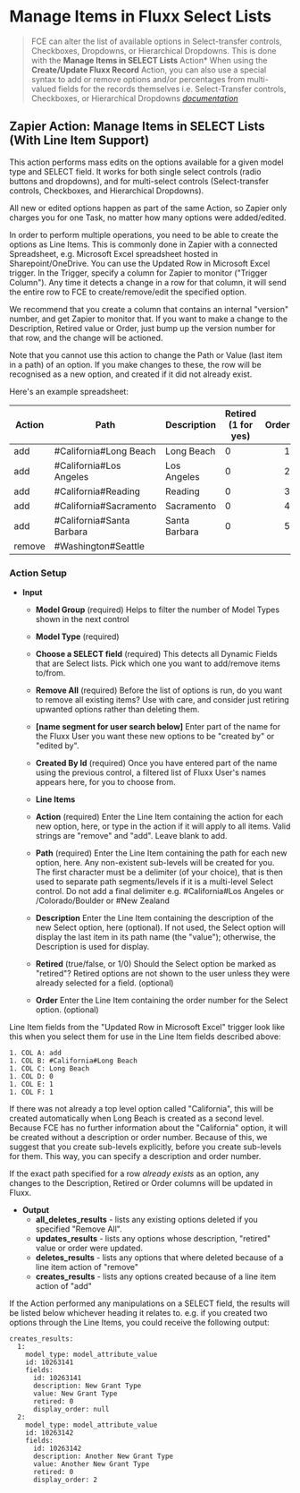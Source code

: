 # Manage Items in Fluxx Select Lists

> FCE can alter the list of available options in Select-transfer controls, Checkboxes, Dropdowns, or Hierarchical Dropdowns. This is done with the **Manage Items in SELECT Lists** Action*
> When using the **Create/Update Fluxx Record** Action, you can also use a special syntax to add or remove options and/or percentages from multi-valued fields for the records themselves i.e. Select-Transfer controls, Checkboxes, or Hierarchical Dropdowns  *[documentation](./MULTI_VALUE_FIELDS.md)*

## Zapier Action: Manage Items in SELECT Lists (With Line Item Support)

This action performs mass edits on the options available for a given model type and SELECT field. It works for both single select controls (radio buttons and dropdowns), and for multi-select controls (Select-transfer controls, Checkboxes, and Hierarchical Dropdowns).

All new or edited options happen as part of the same Action, so Zapier only charges you for one Task, no matter how many options were added/edited.

In order to perform multiple operations, you need to be able to create the options as Line Items. This is commonly done in Zapier with a connected Spreadsheet, e.g. Microsoft Excel spreadsheet hosted in Sharepoint/OneDrive. You can use the Updated Row in Microsoft Excel trigger. In the Trigger, specify a column for Zapier to monitor ("Trigger Column"). Any time it detects a change in a row for that column, it will send the entire row to FCE to create/remove/edit the specified option.

We recommend that you create a column that contains an internal "version" number, and get Zapier to monitor that. If you want to make a change to the Description, Retired value or Order, just bump up the version number for that row, and the change will be actioned.

Note that you cannot use this action to change the Path or Value (last item in a path) of an option. If you make changes to these, the row will be recognised as a new option, and created if it did not already exist.

Here's an example spreadsheet:

| Action   | Path                                 | Description  |  Retired (1 for yes)  |  Order  | Version |
| ---------- |-----------------------------------| ----------------|---------------------------|-----------:|----------:|
| add       | #California#Long Beach | Long Beach | 0                              | 1           | 1 |
| add       | #California#Los Angeles | Los Angeles | 0                             | 2            | 1 |
| add       | #California#Reading       | Reading        | 0                            | 3            | 1 |
| add       | #California#Sacramento | Sacramento | 0                             | 4            | 1 |
| add       | #California#Santa Barbara | Santa Barbara | 0                     | 5            | 1 |
| remove | #Washington#Seattle      |    |  |  | 1 |

### Action Setup

* **Input**
  * **Model Group** (required) Helps to filter the number of Model Types shown in the next control
  * **Model Type** (required)
  * **Choose a SELECT field** (required) This detects all Dynamic Fields that are Select lists. Pick which one you want to add/remove items to/from.
  * **Remove All** (required) Before the list of options is run, do you want to remove all existing items? Use with care, and consider just retiring upwanted options rather than deleting them.
  * **[name segment for user search below]** Enter part of the name for the Fluxx User you want these new options to be "created by" or "edited by".
  * **Created By Id** (required) Once you have entered part of the name using the previous control, a filtered list of Fluxx User's names appears here, for you to choose from.

  * **Line Items**
  * **Action** (required) Enter the Line Item containing the action for each new option, here, or type in the action if it will apply to all items. Valid strings are "remove" and "add". Leave blank to add.
  * **Path** (required) Enter the Line Item containing the path for each new option, here. Any non-existent sub-levels will be created for you. The first character must be a delimiter (of your choice), that is then used to separate path segments/levels if it is a multi-level Select control. Do not add a final delimiter e.g. #California#Los Angeles or /Colorado/Boulder or #New Zealand
  * **Description** Enter the Line Item containing the description of the new Select option, here (optional). If not used, the Select option will display the last item in its path name (the "value"); otherwise, the Description is used for display.
  * **Retired** (true/false, or 1/0) Should the Select option be marked as "retired"? Retired options are not shown to the user unless they were already selected for a field. (optional)
  * **Order** Enter the Line Item containing the order number for the Select option. (optional)

Line Item fields from the "Updated Row in Microsoft Excel" trigger look like this when you select them for use in the Line Item fields described above:

``` 
1. COL A: add
1. COL B: #California#Long Beach
1. COL C: Long Beach
1. COL D: 0
1. COL E: 1
1. COL F: 1
``` 

If there was not already a top level option called "California", this will be created automatically when Long Beach is created as a second level. Because FCE has no further information about the "California" option, it will be created without a description or order number. Because of this, we suggest that you create sub-levels explicitly, before you create sub-levels for them. This way, you can specify a description and order number.

If the exact path specified for a row *already exists* as an option, any changes to the Description, Retired or Order columns will be updated in Fluxx.

  * **Output**
    * **all_deletes_results** - lists any existing options deleted if you specified "Remove All".
    * **updates_results** - lists any options whose description, "retired" value or order were updated.
    * **deletes_results** - lists any options that where deleted because of a line item action of "remove"
    * **creates_results** - lists any options created because of a line item action of "add"
  
If the Action performed any manipulations on a SELECT field, the results will be listed below whichever heading it relates to. e.g. if you created two options through the Line Items, you could receive the following output:

```
creates_results:
  1:
    model_type: model_attribute_value
    id: 10263141
    fields:
      id: 10263141
      description: New Grant Type
      value: New Grant Type
      retired: 0
      display_order: null
  2:
    model_type: model_attribute_value
    id: 10263142
    fields:
      id: 10263142
      description: Another New Grant Type
      value: Another New Grant Type
      retired: 0
      display_order: 2
```

